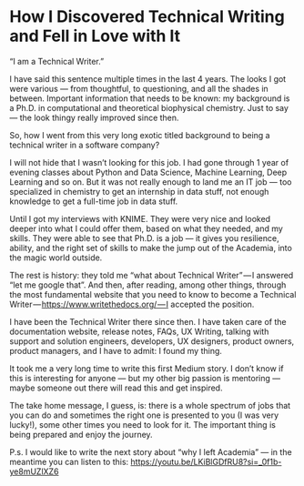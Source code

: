 # How I Discovered Technical Writing and Fell in Love with It

“I am a Technical Writer.”

I have said this sentence multiple times in the last 4 years. The looks I got were various — from thoughtful, to questioning, and all the shades in between. Important information that needs to be known: my background is a Ph.D. in computational and theoretical biophysical chemistry. Just to say — the look thingy really improved since then.

So, how I went from this very long exotic titled background to being a technical writer in a software company?

I will not hide that I wasn’t looking for this job. I had gone through 1 year of evening classes about Python and Data Science, Machine Learning, Deep Learning and so on. But it was not really enough to land me an IT job — too specialized in chemistry to get an internship in data stuff, not enough knowledge to get a full-time job in data stuff.

Until I got my interviews with KNIME. They were very nice and looked deeper into what I could offer them, based on what they needed, and my skills. They were able to see that Ph.D. is a job — it gives you resilience, ability, and the right set of skills to make the jump out of the Academia, into the magic world outside.

The rest is history: they told me “what about Technical Writer” — I answered “let me google that”. And then, after reading, among other things, through the most fundamental website that you need to know to become a Technical Writer — https://www.writethedocs.org/ — I accepted the position.

I have been the Technical Writer there since then. I have taken care of the documentation website, release notes, FAQs, UX Writing, talking with support and solution engineers, developers, UX designers, product owners, product managers, and I have to admit: I found my thing.

It took me a very long time to write this first Medium story. I don’t know if this is interesting for anyone — but my other big passion is mentoring — maybe someone out there will read this and get inspired.

The take home message, I guess, is: there is a whole spectrum of jobs that you can do and sometimes the right one is presented to you (I was very lucky!), some other times you need to look for it. The important thing is being prepared and enjoy the journey.

P.s. I would like to write the next story about “why I left Academia” — in the meantime you can listen to this: https://youtu.be/LKiBlGDfRU8?si=_0f1b-ye8mUZlXZ6